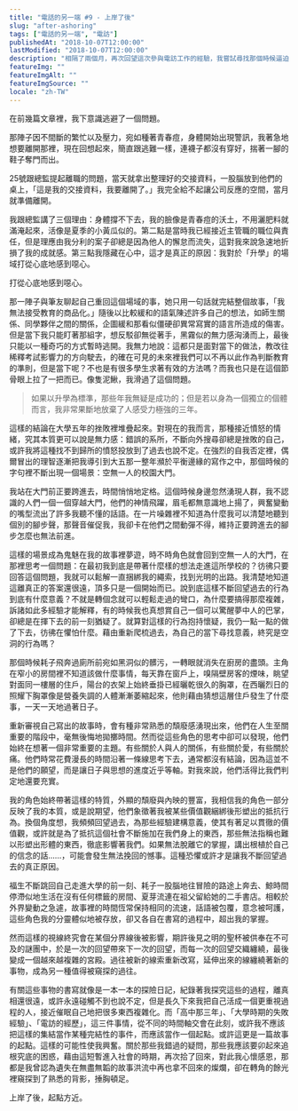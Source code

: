 ```yaml
---
title: "電話的另一端 #9 - 上岸了後"
slug: "after-ashoring"
tags: ["電話的另一端", "電訪"]
publishedAt: "2018-10-07T12:00:00"
lastModified: "2018-10-07T12:00:00"
description: "相隔了兩個月，再次回望這次參與電訪工作的經驗，我嘗試尋找那個時候逼迫我離開的主因是什麼"
featureImg: ""
featureImgAlt: ""
featureImgSource: ""
locale: "zh-TW"
---
```


在前幾篇文章裡，我下意識逃避了一個問題。

那陣子因不間斷的繁忙以及壓力，宛如種著青春痘，身體開始出現警訊，我著急地想要離開那裡，現在回想起來，簡直跟逃難一樣，連襪子都沒有穿好，揣著一腳的鞋子奪門而出。

25號跟總監提起離職的問題，當天就拿出整理好的交接資料，一股腦放到他們的桌上，「這是我的交接資料，我要離開了。」我完全給不起讓公司反應的空間，當月就準備離開。

我跟總監講了三個理由：身體撐不下去，我的臉像是青春痘的沃土，不用灑肥料就滿淹起來，活像是夏季的小黃瓜似的。第二點是當時我已經接近主管職的職位與責任，但是理應由我分利的案子卻總是因為他人的懈怠而流失，這對我來說急速地折損了我的成就感。第三點我隱藏在心中，這才是真正的原因：我對於「升學」的場域打從心底地感到噁心。

打從心底地感到噁心。

那一陣子與筆友聊起自己重回這個場域的事，她只用一句話就完結整個故事，「我無法接受教育的商品化。」隨後以比較緩和的語氣陳述許多自己的想法，如師生關係、同學夥伴之間的關係，企圖緩和那看似僵硬卻異常寫實的語言所造成的傷害。但是當下我只能盯著那組字，想反駁卻無從著手，黑霧似的無力感洶湧而上，最後只能以一種奇巧的方式暫時逃開。我無力地說：這都只是面對當下的做法，教改往稀釋考試影響力的方向駛去，的確在可見的未來裡我們可以不再以此作為判斷教育的準則，但是當下呢？不也是有很多學生求著有效的方法嗎？而我也只是在這個節骨眼上拉了一把而已。像隻泥鰍，我滑過了這個問題。

> 如果以升學為標準，那些年我無疑是成功的；但是若以身為一個獨立的個體而言，我非常果斷地放棄了人感受力極強的三年。

這樣的結論在大學五年的挫敗裡堆疊起來。對現在的我而言，那種接近憤怒的情緒，究其本質更可以說是無力感：錯誤的系所，不斷向外搜尋卻總是挫敗的自己，或許我將這種找不到歸所的憤怒投放到了過去也說不定。在強烈的自我否定裡，偶爾冒出的理智逐漸把我導引到大五那一整年瀕於平衡邊緣的寫作之中，那個時候的字句裡不斷出現一個場景：空無一人的校園大門。

我站在大門前正要跨進去，時間悄悄地定格。這個時候身邊忽然湧現人群，我不認識的人們一個一個穿越大門，他們的神情飛躍，眉毛都無意識地上揚了，興奮變動的嘴型流出了許多我聽不懂的話語。在一片噪雜裡不知道為什麼我可以清楚地聽到個別的腳步聲，那聲音催促我，我卻卡在他們之間動彈不得，維持正要跨進去的腳步怎麼也無法前進。

這樣的場景成為鬼魅在我的故事裡夢遊，時不時角色就會回到空無一人的大門，在那裡思考一個問題：在最初我到底是帶著什麼樣的想法走進這所學校的？彷彿只要回答這個問題，我就可以鬆解一直捆綁我的繩索，找到光明的出路。我清楚地知道這離真正的答案還很遠，頂多只是一個開始而已。說到底這樣不斷回望過去的行為到底有什麼意義？不就是轉個念就可以輕鬆走過的彎口，為什麼要搞得那麼複雜，訴諸如此多經驗才能解釋，有的時候我也真想賞自己一個可以驚醒夢中人的巴掌，卻總是在揮下去的前一刻猶疑了。就算對這樣的行為抱持懷疑，我仍一點一點的做了下去，彷彿在懼怕什麼。藉由重新爬梳過去，為自己的當下尋找意義，終究是空洞的行為嗎？

那個時候耗子飛奔過廁所前宛如黑洞似的髒污，一轉眼就消失在廚房的盡頭。主角在窄小的房間裡不知道該做什麼事情，每天靠在窗戶上，嗅隔壁房客的煙味，眺望對面同一樓層的住戶，陽台的衣架上始終垂掛已經曬乾很久的胸罩，在西曬烈日的照耀下胸罩像是營養失調的人體漸漸萎縮起來，他則藉由猜想這層住戶發生了什麼事，一天一天地過著日子。

重新審視自己寫出的故事時，會有種非常熟悉的頹廢感湧現出來，他們在人生至關重要的階段中，毫無後悔地拋擲時間。然而從這些角色的思考中卻可以發現，他們始終在想著一個非常重要的主題。有些關於人與人的關係，有些關於愛，有些關於痛。他們時常花費漫長的時間沿著一條線思考下去，通常都沒有結論，因為這並不是他們的願望，而是讓日子與思想的進度近乎等軸。對我來說，他們活得比我們判定地還要充實。

我的角色始終帶著這樣的特質，外顯的頹廢與內映的豐富，我相信我的角色一部分反映了我的本質，或是說期望，他們象徵著我被某些價值觀綑綁後形塑出的抵抗行為。換個角度想，我頻頻回望過去，為那些經驗建構意義，使其有著足以貫徹的價值觀，或許就是為了抵抗這個社會不斷施加在我們身上的東西，那些無法指稱也難以形塑出形體的東西，徹底影響著我們。如果無法脫離它的掌握，講出根植於自己的信念的話……，可能會發生無法挽回的憾事。這種恐懼或許才是讓我不斷回望過去的真正原因。

福生不斷跳回自己走進大學的前一刻、耗子一股腦地往冒險的路途上奔去、鯨時間停滯似地生活在沒有任何標籤的房間、夏芽流連在祖父留給她的二手書店。相較於外界變動之急遽，故事裡的時間恆常保持相同的流速，話語被包覆，意念被呵護，這些角色我的分靈體似地被存放，卻又各自在書寫的過程中，超出我的掌握。

然而這樣的視線終究會在某個分界線後被影響，期許後見之明的聖杯被供奉在不可及的謎團中，於是一次的回望帶來下一次的回望，而每一次的回望交織纏繞，最後變成一個越來越複雜的宮殿。過往被新的線索重新改寫，延伸出來的線纏繞著新的事物，成為另一種值得被窺探的過往。

有關這些事物的書寫就像是一本一本的探險日記，紀錄著我探究這些的過程，離真相還很遠，或許永遠碰觸不到也說不定，但是長久下來我把自己活成一個更重視過程的人，接近催眠自己地把很多東西複雜化。而「高中那三年」、「大學時期的失敗經驗」、「電訪的經歷」，這三件事情，從不同的時間軸交會在此刻，或許我不應該把這樣的集結當作某種完結性的事件，而應該當作一個起點。或許這更是一篇故事的起點。這樣的可能性使我興奮。關於那些我錯過的疑問，那些我應該要卯起來追根究底的困惑，藉由這短暫進入社會的時期，再次拾了回來，對此我心懷感恩，那都是我曾認為遺失在無盡無韜的故事洪流中再也拿不回來的燦爛，卻在轉角的餘光裡窺探到了熟悉的背影，捶胸頓足。

上岸了後，起點方近。